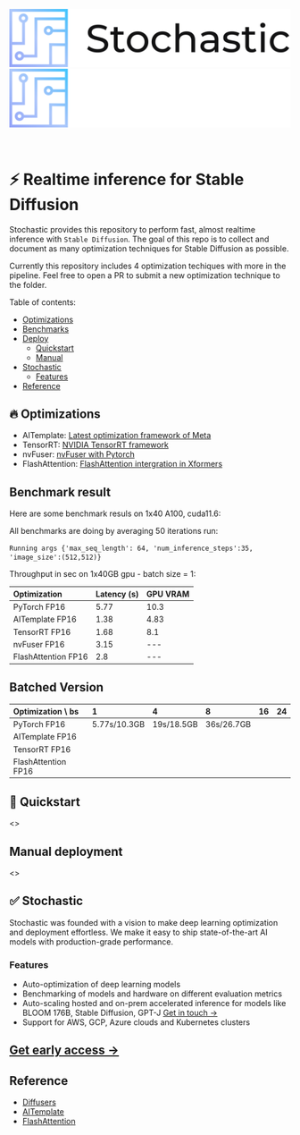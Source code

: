 <p align="center">
  <img src=".github/stochastic_logo_light.svg#gh-light-mode-only" width="600" alt="Stochastic.ai"/>
  <img src=".github/stochastic_logo_dark.svg#gh-dark-mode-only" width="600" alt="Stochastic.ai"/>
</p>

<br>

# ⚡️ Realtime inference for Stable Diffusion

Stochastic provides this repository to perform fast, almost realtime inference with `Stable Diffusion`. The goal of this repo is to collect and document as many optimization techniques for Stable Diffusion as possible. 

Currently this repository includes 4 optimization techiques with more in the pipeline. Feel free to open a PR to submit a new optimization technique to the folder.

<!-- TOC -->
Table of contents:
- [Optimizations](#-optimizations)
- [Benchmarks](#benchmark-result)
- [Deploy](#deployment)
    - [Quickstart](#-quickstart)
    - [Manual](#manual)
- [Stochastic](#-stochastic)
    - [Features](#features)
- [Reference](#reference)
<!-- /TOC -->

## 🔥 Optimizations

- AITemplate: [Latest optimization framework of Meta](https://github.com/facebookincubator/AITemplate)
- TensorRT: [NVIDIA TensorRT framework](https://github.com/NVIDIA/TensorRT)
- nvFuser: [nvFuser with Pytorch](https://pytorch.org/blog/introducing-nvfuser-a-deep-learning-compiler-for-pytorch/)
- FlashAttention: [FlashAttention intergration in Xformers](https://github.com/facebookresearch/xformers)

## Benchmark result

Here are some benchmark resuls on 1x40 A100, cuda11.6:

All benchmarks are doing by averaging 50 iterations run:
```
Running args {'max_seq_length': 64, 'num_inference_steps':35, 'image_size':(512,512)}
```
Throughput in sec on 1x40GB gpu - batch size = 1:

| Optimization           | Latency (s) | GPU VRAM  |
| :--------------------- |:----------- | :------   |
| PyTorch FP16           | 5.77        |  10.3     |
| AITemplate FP16        | 1.38        |  4.83     |
| TensorRT FP16          | 1.68        |  8.1      |
| nvFuser FP16           | 3.15        |  ---      |
| FlashAttention FP16    | 2.8         |  ---      |

## Batched Version

| Optimization      \ bs |      1        |     4         |    8          |    16             |   24              | 
| :--------------------- | :------------ | :------------ | :------------ | :---------------- | :---------------- |
| PyTorch FP16           | 5.77s/10.3GB  | 19s/18.5GB    | 36s/26.7GB    |                   |                   |
| AITemplate FP16        |               |               |               |                   |                   |
| TensorRT FP16          |               |               |               |                   |                   |
| FlashAttention FP16    |               |               |               |                   |                   |

## 🚀 Quickstart

<>

## Manual deployment

<>

## ✅ Stochastic

Stochastic was founded with a vision to make deep learning optimization and deployment effortless. We make it easy to ship state-of-the-art AI models with production-grade performance.

### Features
- Auto-optimization of deep learning models
- Benchmarking of models and hardware on different evaluation metrics
- Auto-scaling hosted and on-prem accelerated inference for models like BLOOM 176B, Stable Diffusion, GPT-J [Get in touch →](https://stochastic.ai/contact)
- Support for AWS, GCP, Azure clouds and Kubernetes clusters

## [Get early access ->](https://www.stochastic.ai/)


## Reference

- [Diffusers](https://github.com/huggingface/diffusers)
- [AITemplate](https://github.com/facebookincubator/AITemplate)
- [FlashAttention](https://www.photoroom.com/tech/stable-diffusion-100-percent-faster-with-memory-efficient-attention/)
